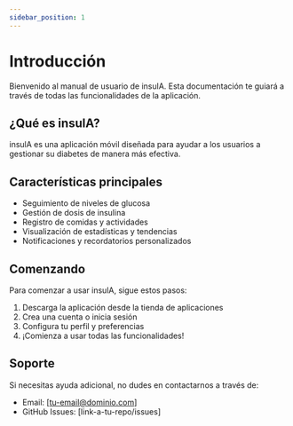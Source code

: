 ```yaml
---
sidebar_position: 1
---
```


# Introducción

Bienvenido al manual de usuario de insulA. Esta documentación te guiará a través de todas las funcionalidades de la aplicación.

## ¿Qué es insulA?

insulA es una aplicación móvil diseñada para ayudar a los usuarios a gestionar su diabetes de manera más efectiva.

## Características principales

- Seguimiento de niveles de glucosa
- Gestión de dosis de insulina
- Registro de comidas y actividades
- Visualización de estadísticas y tendencias
- Notificaciones y recordatorios personalizados

## Comenzando

Para comenzar a usar insulA, sigue estos pasos:

1. Descarga la aplicación desde la tienda de aplicaciones
2. Crea una cuenta o inicia sesión
3. Configura tu perfil y preferencias
4. ¡Comienza a usar todas las funcionalidades!

## Soporte

Si necesitas ayuda adicional, no dudes en contactarnos a través de:
- Email: [tu-email@dominio.com]
- GitHub Issues: [link-a-tu-repo/issues] 